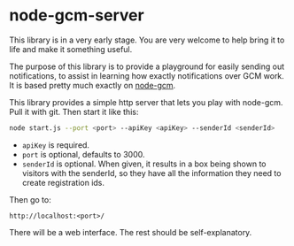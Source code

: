 node-gcm-server
===============

This library is in a very early stage.
You are very welcome to help bring it to life and make it something useful.

The purpose of this library is to provide a playground for easily sending out notifications, to assist in learning how exactly notifications over GCM work.
It is based pretty much exactly on [node-gcm](https://github.com/ToothlessGear/node-gcm).

This library provides a simple http server that lets you play with node-gcm.
Pull it with git.
Then start it like this:

```sh
node start.js --port <port> --apiKey <apiKey> --senderId <senderId>
```

- `apiKey` is required.
- `port` is optional, defaults to 3000.
- `senderId` is optional.
  When given, it results in a box being shown to visitors with the senderId, so they have all the information they need to create registration ids.

Then go to:

```
http://localhost:<port>/
```

There will be a web interface.
The rest should be self-explanatory.
